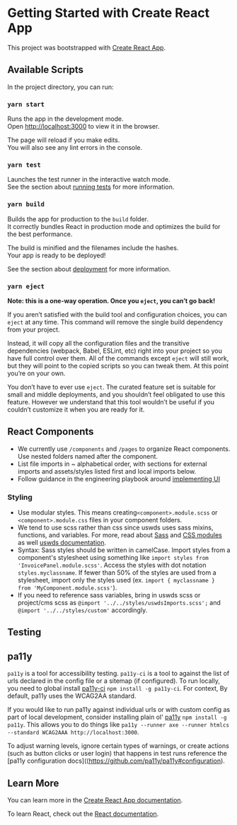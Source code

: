 # Getting Started with Create React App

This project was bootstrapped with [Create React App](https://github.com/facebook/create-react-app).

## Available Scripts

In the project directory, you can run:

### `yarn start`

Runs the app in the development mode.\
Open [http://localhost:3000](http://localhost:3000) to view it in the browser.

The page will reload if you make edits.\
You will also see any lint errors in the console.

### `yarn test`

Launches the test runner in the interactive watch mode.\
See the section about [running tests](https://facebook.github.io/create-react-app/docs/running-tests) for more information.

### `yarn build`

Builds the app for production to the `build` folder.\
It correctly bundles React in production mode and optimizes the build for the best performance.

The build is minified and the filenames include the hashes.\
Your app is ready to be deployed!

See the section about [deployment](https://facebook.github.io/create-react-app/docs/deployment) for more information.

### `yarn eject`

**Note: this is a one-way operation. Once you `eject`, you can’t go back!**

If you aren’t satisfied with the build tool and configuration choices, you can `eject` at any time. This command will remove the single build dependency from your project.

Instead, it will copy all the configuration files and the transitive dependencies (webpack, Babel, ESLint, etc) right into your project so you have full control over them. All of the commands except `eject` will still work, but they will point to the copied scripts so you can tweak them. At this point you’re on your own.

You don’t have to ever use `eject`. The curated feature set is suitable for small and middle deployments, and you shouldn’t feel obligated to use this feature. However we understand that this tool wouldn’t be useful if you couldn’t customize it when you are ready for it.

## React Components

- We currently use `/components` and `/pages` to organize React components.  Use nested folders named after the component.
- List file imports in ~ alphabetical order, with sections for external imports and assets/styles listed first and local imports below.
- Follow guidance in the engineering playbook around [implementing UI](https://github.com/trussworks/Engineering-Playbook/blob/main/web/frontend/developing-ui.md)

### Styling

- Use modular styles. This means creating`<component>.module.scss` or `<component>.module.css` files in your component folders.
- We tend to use scss rather than css since uswds uses sass mixins, functions, and variables.  For more, read about [Sass](https://sass-lang.com/documentation/file.SASS_REFERENCE.html) and [CSS modules](https://github.com/css-modules/css-modules) as well [uswds documentation](https://designsystem.digital.gov/design-tokens/).
- Syntax: Sass styles should be written in camelCase. Import styles from a component's stylesheet using something like `import styles from 'InvoicePanel.module.scss'`. Access the styles with dot notation `styles.myclassname`.  If fewer than 50% of the styles are used from a stylesheet, import only the styles used (ex. `import { myclassname } from 'MyComponent.module.scss'`). 
- If you need to reference sass variables, bring in uswds scss or project/cms scss as `@import '../../styles/uswdsImports.scss';` and `@import '../../styles/custom'` accordingly.

## Testing

## pa11y
`pa11y` is a tool for accessibility testing. `pa11y-ci` is a tool to against the list of urls declared in the config file or a sitemap (if configured). To run locally, you need to global install [pa11y-ci](https://github.com/pa11y/pa11y-ci) `npm install -g pa11y-ci`. For context,  By default, pa11y uses the WCAG2AA standard.

If you would like to run pa11y against individual urls or with custom config as part of local development, consider installing plain ol' [pa11y](https://github.com/pa11y/pa11y)  `npm install -g pa11y`.  This allows you to do things like `pa11y --runner axe --runner htmlcs --standard WCAG2AAA http://localhost:3000`. 

To adjust warning levels, ignore certain types of warnings, or create actions (such as button clicks or user login) that happens in test runs reference the [pa11y configuration docs]((https://github.com/pa11y/pa11y#configuration). 

## Learn More

You can learn more in the [Create React App documentation](https://facebook.github.io/create-react-app/docs/getting-started).

To learn React, check out the [React documentation](https://reactjs.org/).
